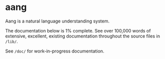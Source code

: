 # aang

Aang is a natural language understanding system.

The documentation below is 1% complete. See over 100,000 words of extensive, excellent, existing documentation throughout the source files in `/lib/`.

See `/doc/` for work-in-progress documentation.